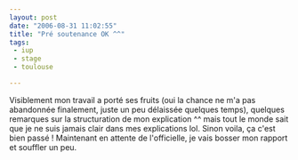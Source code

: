 ```yaml
---
layout: post
date: "2006-08-31 11:02:55"
title: "Pré soutenance OK ^^"
tags:
 - iup
 - stage
 - toulouse

---
```


Visiblement mon travail a porté ses fruits (oui la chance ne m'a pas abandonnée finalement, juste un peu délaissée quelques temps), quelques remarques sur la structuration de mon explication ^^ mais tout le monde sait que je ne suis jamais clair dans mes explications lol. Sinon voila, ça c'est bien passé ! Maintenant en attente de l'officielle, je vais bosser mon rapport et souffler un peu.
